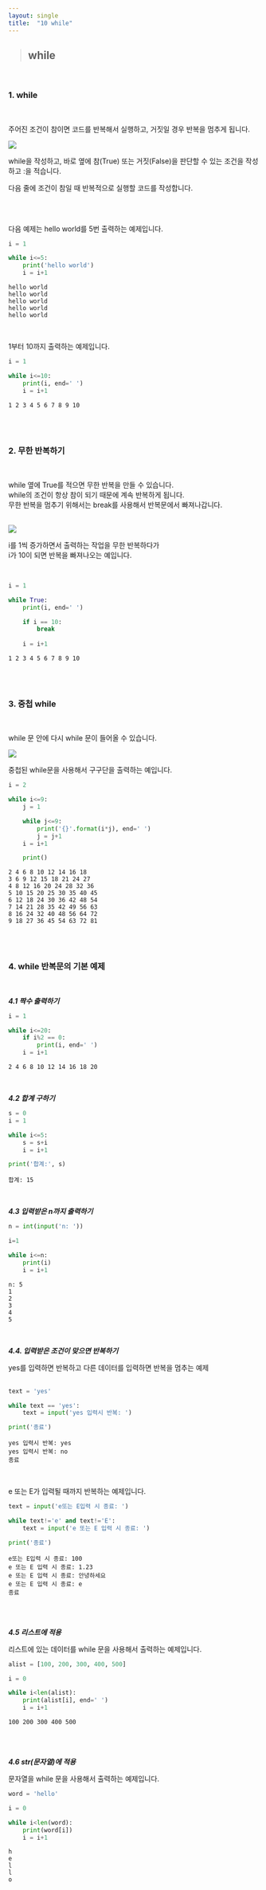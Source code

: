 ```yaml
---
layout: single
title:  "10 while"
---
```


>## **while**

<br/>

### **1. while**  
<br/>

주어진 조건이 참이면 코드를 반복해서 실행하고, 거짓일 경우 반복을 멈추게 됩니다.
<br/>

<img src="image/while01.png">

<br/>

while을 작성하고, 바로 옆에 참(True) 또는 거짓(False)을 판단할 수 있는 조건을 작성하고 :을 적습니다.  

다음 줄에 조건이 참일 때 반복적으로 실행할 코드를 작성합니다.

<br/><br/>

다음 예제는 hello world를 5번 출력하는 예제입니다.
<br>

```python
i = 1

while i<=5:
    print('hello world')
    i = i+1
```  

```
hello world
hello world
hello world
hello world
hello world
```   
</br>


1부터 10까지 출력하는 예제입니다.
<br/>


```python
i = 1

while i<=10:
    print(i, end=' ')
    i = i+1
```  

```
1 2 3 4 5 6 7 8 9 10 
```

<br/><br/>




### **2. 무한 반복하기**  
<br/>

while 옆에 True를 적으면 무한 반복을 만들 수 있습니다.  
while의 조건이 항상 참이 되기 때문에 계속 반복하게 됩니다.  
무한 반복을 멈추기 위해서는 break를 사용해서 반복문에서 빠져나갑니다.  

<br/>


<img src="image/while02.png">

<br>

i를 1씩 증가하면서 출력하는 작업을 무한 반복하다가  
i가 10이 되면 반복을 빠져나오는 예입니다.   

<br/>


```python
i = 1

while True:
    print(i, end=' ')

    if i == 10:
        break
    
    i = i+1
```  

```
1 2 3 4 5 6 7 8 9 10
```

<br/><br/>


### **3. 중첩 while**  
<br/>

while 문 안에 다시 while 문이 들어올 수 있습니다.
<br/>

<img src="image/while03.png">

<br/>

중첩된 while문을 사용해서 구구단을 출력하는 예입니다. 
<br/>


```python
i = 2

while i<=9:
    j = 1

    while j<=9:
        print('{}'.format(i*j), end=' ')
        j = j+1
    i = i+1

    print()
```  

```
2 4 6 8 10 12 14 16 18 
3 6 9 12 15 18 21 24 27 
4 8 12 16 20 24 28 32 36
5 10 15 20 25 30 35 40 45
6 12 18 24 30 36 42 48 54
7 14 21 28 35 42 49 56 63
8 16 24 32 40 48 56 64 72
9 18 27 36 45 54 63 72 81
```


<br/><br/>  


### **4. while 반복문의 기본 예제**  
<br/>

***4.1 짝수 출력하기***
<br/>

```python
i = 1

while i<=20:
    if i%2 == 0:
        print(i, end=' ')
    i = i+1
```  

```
2 4 6 8 10 12 14 16 18 20
```

<br/>  


***4.2 합계 구하기***
<br/>

```python
s = 0
i = 1

while i<=5:
    s = s+i
    i = i+1

print('합계:', s)
```  

```
합계: 15
```

<br/>

***4.3 입력받은 n까지 출력하기***
<br/>


```python
n = int(input('n: '))

i=1

while i<=n:
    print(i)
    i = i+1
```  

```
n: 5
1
2
3
4
5
```

<br/>  


***4.4. 입력받은 조건이 맞으면 반복하기*** 
<br/>


yes를 입력하면 반복하고 다른 데이터를 입력하면 반복을 멈추는 예제  
<br/>

```python
text = 'yes'

while text == 'yes':
    text = input('yes 입력시 반복: ')

print('종료')
```  

```
yes 입력시 반복: yes
yes 입력시 반복: no
종료
```  

<br/>


e 또는 E가 입력될 때까지 반복하는 예제입니다.
<br/>


```python
text = input('e또는 E입력 시 종료: ')

while text!='e' and text!='E':
    text = input('e 또는 E 입력 시 종료: ')

print('종료')
```  

```
e또는 E입력 시 종료: 100
e 또는 E 입력 시 종료: 1.23
e 또는 E 입력 시 종료: 안녕하세요
e 또는 E 입력 시 종료: e
종료
```  

<br/><br/>



***4.5 리스트에 적용*** 
<br/>

리스트에 있는 데이터를 while 문을 사용해서 출력하는 예제입니다.
<br/>

```python
alist = [100, 200, 300, 400, 500]

i = 0

while i<len(alist):
    print(alist[i], end=' ')
    i = i+1
```  

```
100 200 300 400 500 
```  

<br/><br/>


***4.6 str(문자열)에 적용*** 
<br/>

문자열을 while 문을 사용해서 출력하는 예제입니다.
<br/>

```python
word = 'hello'

i = 0

while i<len(word):
    print(word[i])
    i = i+1
```  

```
h
e
l
l
o
```  

<br/>
